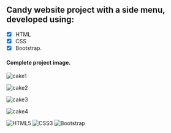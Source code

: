 ## Candy website project with a side menu, developed using:
- [x] HTML
- [x] CSS
- [x] Bootstrap.

#### Complete project image.
![cake1](https://github.com/user-attachments/assets/5dc19c87-7f98-4489-ab7f-bfd2f724d149)

![cake2](https://github.com/user-attachments/assets/9fef0a1f-4c12-4bcc-abe7-57286487b9d5)

![cake3](https://github.com/user-attachments/assets/bb58cdfe-bd51-4a71-a4ae-49dc4142eebd)

![cake4](https://github.com/user-attachments/assets/997127ca-6ff5-426c-b882-c583e21771d4)


![HTML5](https://img.shields.io/badge/html5-%23E34F26.svg?style=for-the-badge&logo=html5&logoColor=white)
![CSS3](https://img.shields.io/badge/css3-%231572B6.svg?style=for-the-badge&logo=css3&logoColor=white)
![Bootstrap](https://img.shields.io/badge/bootstrap-%238511FA.svg?style=for-the-badge&logo=bootstrap&logoColor=white)
